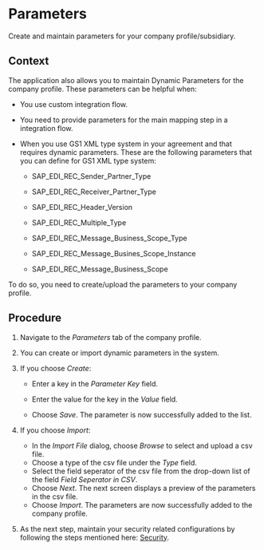 <!-- loioec72fcf90ff346f0bba20256017fbb10 -->

# Parameters

Create and maintain parameters for your company profile/subsidiary.



## Context

The application also allows you to maintain Dynamic Parameters for the company profile. These parameters can be helpful when:

-   You use custom integration flow.

-   You need to provide parameters for the main mapping step in a integration flow.
-   When you use GS1 XML type system in your agreement and that requires dynamic parameters. These are the following parameters that you can define for GS1 XML type system:
    -   SAP\_EDI\_REC\_Sender\_Partner\_Type

    -   SAP\_EDI\_REC\_Receiver\_Partner\_Type
    -   SAP\_EDI\_REC\_Header\_Version
    -   SAP\_EDI\_REC\_Multiple\_Type
    -   SAP\_EDI\_REC\_Message\_Business\_Scope\_Type
    -   SAP\_EDI\_REC\_Message\_Busines\_Scope\_Instance
    -   SAP\_EDI\_REC\_Message\_Business\_Scope


To do so, you need to create/upload the parameters to your company profile.



## Procedure

1.  Navigate to the *Parameters* tab of the company profile.

2.  You can create or import dynamic parameters in the system.

3.  If you choose *Create*:

    -   Enter a key in the *Parameter Key* field.

    -   Enter the value for the key in the *Value* field.
    -   Choose *Save*. The parameter is now successfully added to the list.

4.  If you choose *Import*:

    -   In the *Import File* dialog, choose *Browse* to select and upload a csv file.
    -   Choose a type of the csv file under the *Type* field.
    -   Select the field seperator of the csv file from the drop-down list of the field *Field Seperator in CSV*.
    -   Choose *Next*. The next screen displays a preview of the parameters in the csv file.
    -   Choose *Import*. The parameters are now successfully added to the company profile.

5.  As the next step, maintain your security related configurations by following the steps mentioned here: [Security](security-08f956a.md).


